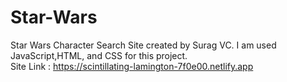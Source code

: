 # Star-Wars
Star Wars Character Search Site created by Surag VC. 
I am used JavaScript,HTML, and CSS for this project.
<br>
Site Link : https://scintillating-lamington-7f0e00.netlify.app
